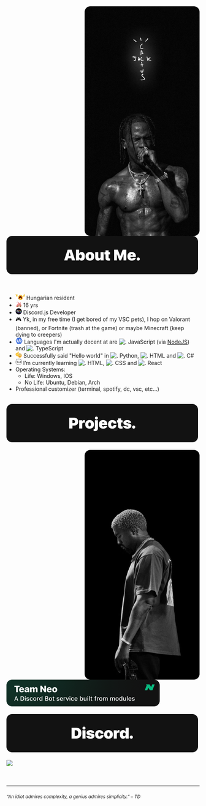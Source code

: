 <div>
<img src="https://raw.githubusercontent.com/BajekekButLost/BajekekButLost/main/Travis.png" width="300" align="right" />
<img src="https://raw.githubusercontent.com/BajekekButLost/BajekekButLost/main/About%20Me.png" width="500" />
<br/>
<br/>
<br/>
  
- <img src="https://raw.githubusercontent.com/BajekekButLost/BajekekButLost/main/Icons/Hungary.webp" alt="." height="16"/> Hungarian resident  
- <img src="https://raw.githubusercontent.com/BajekekButLost/BajekekButLost/main/Icons/Age.gif" alt="." height="16" /> 16 yrs 
- <img src="https://raw.githubusercontent.com/BajekekButLost/BajekekButLost/main/Icons/Discord.js.png" alt="." height="16"/> Discord.js Developer 
- 🎮 Yk, in my free time (I get bored of my VSC pets), I hop on Valorant (banned), or Fortnite (trash at the game) or maybe Minecraft (keep dying to creepers)
- <img src="https://raw.githubusercontent.com/BajekekButLost/BajekekButLost/main/Icons/Developer.gif" alt="." height="16" /> Languages I'm actually decent at are <img src="https://cdn.simpleicons.org/JavaScript" alt="." width="16" height="16"/> JavaScript (via [NodeJS](https://nodejs.org/)) and <img src="https://cdn.simpleicons.org/TypeScript" alt="." width="16" height="16"/> TypeScript
- <img src="https://raw.githubusercontent.com/BajekekButLost/BajekekButLost/main/Icons/SickBro.webp" alt="." height="16" /> Successfully said "Hello world" in <img src="https://cdn.simpleicons.org/Python" alt="." width="16" height="16"/> Python, <img src="https://cdn.simpleicons.org/HTML5" alt="." width="16" height="16"/> HTML and <img src="https://cdn.simpleicons.org/.NET" alt="." width="16" height="16"/> C#
- <img src="https://raw.githubusercontent.com/BajekekButLost/BajekekButLost/main/Icons/Learning.webp" alt="." height="16" /> I’m currently learning <img src="https://cdn.simpleicons.org/HTML5" alt="." width="16" height="16"/> HTML, <img src="https://cdn.simpleicons.org/CSS3" alt="." width="16" height="16"/> CSS and <img src="https://cdn.simpleicons.org/React" alt="." width="16" height="16"/> React
- Operating Systems:
  - Life: Windows, IOS
  - No Life: Ubuntu, Debian, Arch
- Professional customizer (terminal, spotify, dc, vsc, etc...)

<br/>
<img src="https://raw.githubusercontent.com/BajekekButLost/BajekekButLost/main/Profile.png" width="500" />
<br/>
<br/>
<img src="https://raw.githubusercontent.com/BajekekButLost/BajekekButLost/main/Ye.png" width="300" align="right" />
  
<a href="https://teamneo.xyz/"  align="left">
    <img width="400" src="https://raw.githubusercontent.com/BajekekButLost/BajekekButLost/main/Projects/Team%20Neo.png">
</a>

<br/>
<br/>
<img src="https://raw.githubusercontent.com/BajekekButLost/BajekekButLost/main/Discord.png" width="500" />
<br/>
<br/>

<a href="https://discord.com/users/721746046543331449">
    <img src="https://lanyard.cnrad.dev/api/853592633489227776?theme=dark&bg=121212&borderRadius=10px&animated=true&idleMessage=Prolly%20chillin%27%20or%20smt%20%20%C2%AF%5C_%28%E3%83%84%29_%2F%C2%AF">
</a>
</div>

<br/>
<br/>

---
<sub>  *“An idiot admires complexity, a genius admires simplicity.” – TD* </sub>
